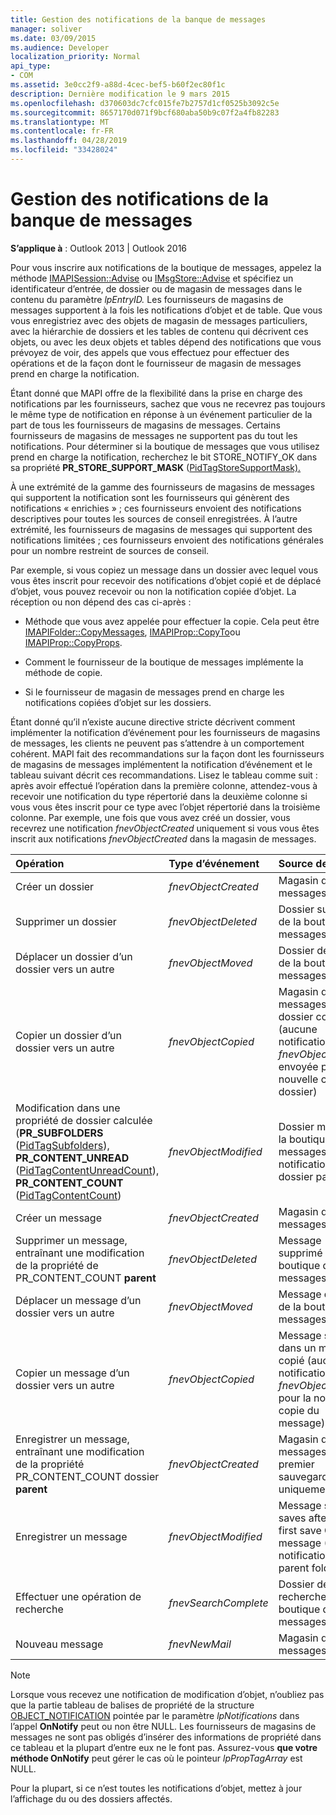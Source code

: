 ```yaml
---
title: Gestion des notifications de la banque de messages
manager: soliver
ms.date: 03/09/2015
ms.audience: Developer
localization_priority: Normal
api_type:
- COM
ms.assetid: 3e0cc2f9-a88d-4cec-bef5-b60f2ec80f1c
description: Dernière modification le 9 mars 2015
ms.openlocfilehash: d370603dc7cfc015fe7b2757d1cf0525b3092c5e
ms.sourcegitcommit: 8657170d071f9bcf680aba50b9c07f2a4fb82283
ms.translationtype: MT
ms.contentlocale: fr-FR
ms.lasthandoff: 04/28/2019
ms.locfileid: "33428024"
---
```

# <a name="handling-message-store-notification"></a>Gestion des notifications de la banque de messages
  
**S’applique à** : Outlook 2013 | Outlook 2016 
  
Pour vous inscrire aux notifications de la boutique de messages, appelez la méthode [IMAPISession::Advise](imapisession-advise.md) ou [IMsgStore::Advise](imsgstore-advise.md) et spécifiez un identificateur d’entrée, de dossier ou de magasin de messages dans le contenu du paramètre _lpEntryID._ Les fournisseurs de magasins de messages supportent à la fois les notifications d’objet et de table. Que vous vous enregistriez avec des objets de magasin de messages particuliers, avec la hiérarchie de dossiers et les tables de contenu qui décrivent ces objets, ou avec les deux objets et tables dépend des notifications que vous prévoyez de voir, des appels que vous effectuez pour effectuer des opérations et de la façon dont le fournisseur de magasin de messages prend en charge la notification. 
  
Étant donné que MAPI offre de la flexibilité dans la prise en charge des notifications par les fournisseurs, sachez que vous ne recevrez pas toujours le même type de notification en réponse à un événement particulier de la part de tous les fournisseurs de magasins de messages. Certains fournisseurs de magasins de messages ne supportent pas du tout les notifications. Pour déterminer si la boutique de messages que vous utilisez prend en charge la notification, recherchez le bit STORE_NOTIFY_OK dans sa propriété **PR_STORE_SUPPORT_MASK** ([PidTagStoreSupportMask).](pidtagstoresupportmask-canonical-property.md)
  
À une extrémité de la gamme des fournisseurs de magasins de messages qui supportent la notification sont les fournisseurs qui génèrent des notifications « enrichies » ; ces fournisseurs envoient des notifications descriptives pour toutes les sources de conseil enregistrées. À l’autre extrémité, les fournisseurs de magasins de messages qui supportent des notifications limitées ; ces fournisseurs envoient des notifications générales pour un nombre restreint de sources de conseil. 
  
Par exemple, si vous copiez un message dans un dossier avec lequel vous vous êtes inscrit pour recevoir des notifications d’objet copié et de déplacé d’objet, vous pouvez recevoir ou non la notification copiée d’objet. La réception ou non dépend des cas ci-après :
  
- Méthode que vous avez appelée pour effectuer la copie. Cela peut être [IMAPIFolder::CopyMessages](imapifolder-copymessages.md), [IMAPIProp::CopyTo](imapiprop-copyto.md)ou [IMAPIProp::CopyProps](imapiprop-copyprops.md).
    
- Comment le fournisseur de la boutique de messages implémente la méthode de copie.
    
- Si le fournisseur de magasin de messages prend en charge les notifications copiées d’objet sur les dossiers.
    
Étant donné qu’il n’existe aucune directive stricte décrivent comment implémenter la notification d’événement pour les fournisseurs de magasins de messages, les clients ne peuvent pas s’attendre à un comportement cohérent. MAPI fait des recommandations sur la façon dont les fournisseurs de magasins de messages implémentent la notification d’événement et le tableau suivant décrit ces recommandations. Lisez le tableau comme suit : après avoir effectué l’opération dans la première colonne, attendez-vous à recevoir une notification du type répertorié dans la deuxième colonne si vous vous êtes inscrit pour ce type avec l’objet répertorié dans la troisième colonne. Par exemple, une fois que vous avez créé un dossier, vous recevrez une notification  _fnevObjectCreated_ uniquement si vous vous êtes inscrit aux notifications  _fnevObjectCreated_ dans la magasin de messages. 
  
|**Opération**|**Type d’événement**|**Source de conseil**|
|:-----|:-----|:-----|
|Créer un dossier  <br/> | _fnevObjectCreated_ <br/> |Magasin de messages  <br/> |
|Supprimer un dossier  <br/> | _fnevObjectDeleted_ <br/> |Dossier supprimé de la boutique de messages  <br/> |
|Déplacer un dossier d’un dossier vers un autre  <br/> | _fnevObjectMoved_ <br/> |Dossier déplacé de la boutique de messages  <br/> |
|Copier un dossier d’un dossier vers un autre  <br/> | _fnevObjectCopied_ <br/> |Magasin de messages et dossier copié (aucune notification  _fnevObjectCreated_ envoyée pour la nouvelle copie du dossier)  <br/> |
|Modification dans une propriété de dossier calculée (**PR_SUBFOLDERS** ([PidTagSubfolders](pidtagsubfolders-canonical-property.md)), **PR_CONTENT_UNREAD** ([PidTagContentUnreadCount](pidtagcontentunreadcount-canonical-property.md)), **PR_CONTENT_COUNT** ([PidTagContentCount](pidtagcontentcount-canonical-property.md))  <br/> | _fnevObjectModified_ <br/> |Dossier modifié de la boutique de messages (aucune notification au dossier parent)  <br/> |
|Créer un message  <br/> | _fnevObjectCreated_ <br/> |Magasin de messages  <br/> |
|Supprimer un message, entraînant une modification de la propriété de PR_CONTENT_COUNT **parent**  <br/> | _fnevObjectDeleted_ <br/> |Message supprimé de la boutique de messages  <br/> |
|Déplacer un message d’un dossier vers un autre  <br/> | _fnevObjectMoved_ <br/> |Message déplacé de la boutique de messages  <br/> |
|Copier un message d’un dossier vers un autre  <br/> | _fnevObjectCopied_ <br/> |Message stocké dans un message copié (aucune notification  _fnevObjectCreated_ pour la nouvelle copie du message)  <br/> |
|Enregistrer un message, entraînant une modification de la propriété PR_CONTENT_COUNT dossier **parent**  <br/> | _fnevObjectCreated_ <br/> |Magasin de messages lors du premier sauvegarde uniquement  <br/> |
|Enregistrer un message  <br/> | _fnevObjectModified_ <br/> |Message store on saves after the first save Changed message (No notification to parent folder)  <br/> |
|Effectuer une opération de recherche  <br/> | _fnevSearchComplete_ <br/> |Dossier de recherche de la boutique de messages  <br/> |
|Nouveau message  <br/> | _fnevNewMail_ <br/> |Magasin de messages  <br/> |
   
> [!NOTE]
> Lorsque vous recevez une notification de modification d’objet, n’oubliez pas que la partie tableau de balises de propriété de la structure [OBJECT_NOTIFICATION](object_notification.md) pointée par le paramètre  _lpNotifications_ dans l’appel **OnNotify** peut ou non être NULL. Les fournisseurs de magasins de messages ne sont pas obligés d’insérer des informations de propriété dans ce tableau et la plupart d’entre eux ne le font pas. Assurez-vous **que votre méthode OnNotify** peut gérer le cas où le pointeur  _lpPropTagArray_ est NULL. 
  
Pour la plupart, si ce n’est toutes les notifications d’objet, mettez à jour l’affichage du ou des dossiers affectés.
  


